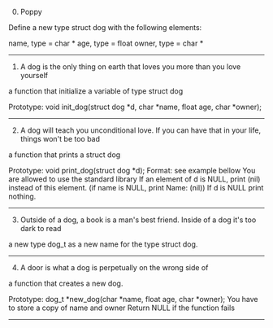 0. Poppy

Define a new type struct dog with the following elements:

name, type = char *
age, type = float
owner, type = char *
________________________________________________________________________________

1. A dog is the only thing on earth that loves you more than you love yourself

a function that initialize a variable of type struct dog

Prototype: void init_dog(struct dog *d, char *name, float age, char *owner);

_______________________________________________________________________________

2. A dog will teach you unconditional love. If you can have that in your life, things won't be too bad

 a function that prints a struct dog

Prototype: void print_dog(struct dog *d);
Format: see example bellow
You are allowed to use the standard library
If an element of d is NULL, print (nil) instead of this element. (if name is NULL, print Name: (nil))
If d is NULL print nothing.

_______________________________________________________________________________

3. Outside of a dog, a book is a man's best friend. Inside of a dog it's too dark to read

 a new type dog_t as a new name for the type struct dog.

______________________________________________________________________________

4. A door is what a dog is perpetually on the wrong side of

 a function that creates a new dog.

Prototype: dog_t *new_dog(char *name, float age, char *owner);
You have to store a copy of name and owner
Return NULL if the function fails
________________________________________________________________________________

